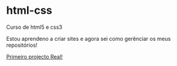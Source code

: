# html-css
 Curso de html5 e css3

Estou aprendeno a criar sites e agora sei como gerênciar os meus repositórios!

<a href="https://lameiragaspar.github.io/html-css/Desafios/ds010/ds010/index.html"> Primeiro projecto Real!